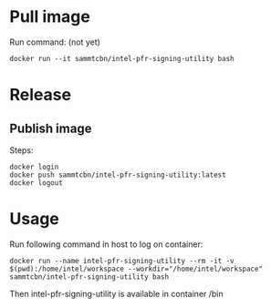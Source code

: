 # Pull image

Run command: (not yet)
```
docker run --it sammtcbn/intel-pfr-signing-utility bash
```

# Release

## Publish image

Steps:
```
docker login
docker push sammtcbn/intel-pfr-signing-utility:latest
docker logout
```

# Usage

Run following command in host to log on container:
```
docker run --name intel-pfr-signing-utility --rm -it -v $(pwd):/home/intel/workspace --workdir="/home/intel/workspace" sammtcbn/intel-pfr-signing-utility bash
```

Then intel-pfr-signing-utility is available in container /bin
